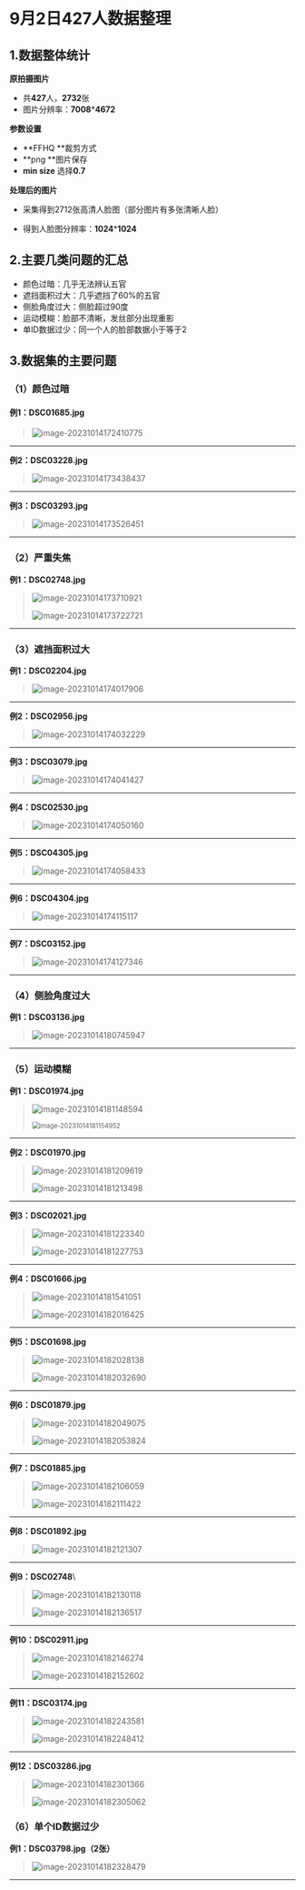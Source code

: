 # 9月2日427人数据整理

## 1.数据整体统计

**原拍摄图片**

+ 共**427**人，**2732**张
+ 图片分辨率：**7008*****4672**

**参数设置**

+ **FFHQ **裁剪方式
+ **png **图片保存
+ **min size** 选择**0.7**

**处理后的图片**

+ 采集得到2712张高清人脸图（部分图片有多张清晰人脸）

+ 得到人脸图分辨率：**1024*****1024**

## 2.主要几类问题的汇总

+ 颜色过暗：几乎无法辨认五官
+ 遮挡面积过大：几乎遮挡了60%的五官
+ 侧脸角度过大：侧脸超过90度
+ 运动模糊：脸部不清晰，发丝部分出现重影
+ 单ID数据过少：同一个人的脸部数据小于等于2

## 3.数据集的主要问题

### （1）颜色过暗

#### **例1：DSC01685.jpg** 

> ![image-20231014172410775](images\image-20231014172410775.png)

---



**例2：DSC03228.jpg**

> ![image-20231014173438437](images\image-20231014173438437.png)

---



**例3：DSC03293.jpg**

> ![image-20231014173526451](images\image-20231014173526451.png)

---



### **（2）严重失焦**

**例1：DSC02748.jpg**

> ![image-20231014173710921](images\image-20231014173710921.png)
>
> ![image-20231014173722721](images\image-20231014173722721.png)

----



### **（3）遮挡面积过大**   

  **例1：DSC02204.jpg**

> ![image-20231014174017906](images\image-20231014174017906.png)

---



**例2：DSC02956.jpg**

> ![image-20231014174032229](images\image-20231014174032229.png)

---



**例3：DSC03079.jpg**

> ![image-20231014174041427](images\image-20231014174041427.png)

---



**例4：DSC02530.jpg**

> ![image-20231014174050160](images\image-20231014174050160.png)

---



**例5：DSC04305.jpg**

> ![image-20231014174058433](images\image-20231014174058433.png)

---



**例6：DSC04304.jpg**

> ![image-20231014174115117](images\image-20231014174115117.png)

----



**例7：DSC03152.jpg**

> ![image-20231014174127346](images\image-20231014174127346.png)

---



### **（4）侧脸角度过大**

**例1：DSC03136.jpg**

> ![image-20231014180745947](images\image-20231014180745947.png)

---



### **（5）运动模糊**

**例1：DSC01974.jpg**

> ![image-20231014181148594](images\image-20231014181148594.png)
>
> <img src="images\image-20231014181154952.png" alt="image-20231014181154952" style="zoom: 80%;" />

---



 **例2：DSC01970.jpg**

> ![image-20231014181209619](images\image-20231014181209619.png)
>
> ![image-20231014181213498](images\image-20231014181213498.png)

---



  **例3：DSC02021.jpg**

> ![image-20231014181223340](images\image-20231014181223340.png)
>
> ![image-20231014181227753](images\image-20231014181227753.png)

---



**例4：DSC01666.jpg**

> ![image-20231014181541051](images\image-20231014181541051.png)
>
> ![image-20231014182016425](images\image-20231014182016425.png)

---



**例5：DSC01698.jpg**

> ![image-20231014182028138](images\image-20231014182028138.png)
>
> ![image-20231014182032690](images\image-20231014182032690.png)

---



**例6：DSC01879.jpg**

> ![image-20231014182049075](images\image-20231014182049075.png)
>
> ![image-20231014182053824](images\image-20231014182053824.png)

---



**例7：DSC01885.jpg**

> ![image-20231014182106059](images\image-20231014182106059.png)
>
> ![image-20231014182111422](images\image-20231014182111422.png)

---



**例8：DSC01892.jpg**

> ![image-20231014182121307](images\image-20231014182121307.png)

---



**例9：DSC02748**\

> ![image-20231014182130118](images\image-20231014182130118.png)
>
> ![image-20231014182136517](images\image-20231014182136517.png)

---



**例10：DSC02911.jpg**

> ![image-20231014182146274](images\image-20231014182146274.png)
>
> ![image-20231014182152602](images\image-20231014182152602.png)

---



**例11：DSC03174.jpg**

> ![image-20231014182243581](images\image-20231014182243581.png)
>
> ![image-20231014182248412](images\image-20231014182248412.png)

---



**例12：DSC03286.jpg**

> ![image-20231014182301366](images\image-20231014182301366.png)
>
> ![image-20231014182305062](images\image-20231014182305062.png)

### **（6）单个ID数据过少**

**例1：DSC03798.jpg（2张）**

> ![image-20231014182328479](images\image-20231014182328479.png)

---


